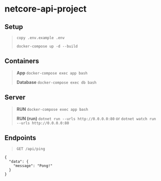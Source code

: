 # netcore-api-project

## Setup
> `copy .env.example .env`
>
> `docker-compose up -d --build`

## Containers
> **App** `docker-compose exec app bash`
>
> **Database** `docker-compose exec db bash`

## Server
> **RUN** `docker-compose exec app bash`
>
> **RUN (run)** `dotnet run --urls http://0.0.0.0:80` or `dotnet watch run --urls http://0.0.0.0:80`

## Endpoints
> `GET /api/ping`

```
{
  "data": {
    "message": "Pong!"
  }
}
```
